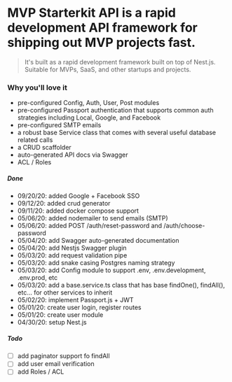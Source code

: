 # MVP Starterkit API is a rapid development API framework for shipping out MVP projects fast.
> It's built as a rapid development framework built on top of Nest.js.
> Suitable for MVPs, SaaS, and other startups and projects.

### Why you'll love it
- pre-configured Config, Auth, User, Post modules
- pre-configured Passport authentication that supports common auth strategies including Local, Google, and Facebook
- pre-configured SMTP emails 
- a robust base Service class that comes with several useful database related calls
- a CRUD scaffolder
- auto-generated API docs via Swagger
- ACL / Roles 

##### Done
- 09/20/20: added Google + Facebook SSO
- 09/12/20: added crud generator
- 09/11/20: added docker compose support
- 05/06/20: added nodemailer to send emails (SMTP)
- 05/06/20: added POST /auth/reset-password and /auth/choose-password
- 05/04/20: add Swagger auto-generated documentation
- 05/04/20: add Nestjs Swagger plugin
- 05/03/20: add request validation pipe
- 05/03/20: add snake casing Postgres naming strategy
- 05/03/20: add Config module to support .env, .env.development, .env.prod, etc
- 05/03/20: add a base.service.ts class that has base findOne(), findAll(), etc... for other services to inherit
- 05/02/20: implement Passport.js + JWT
- 05/01/20: create user login, register routes
- 05/01/20: create user module
- 04/30/20: setup Nest.js

##### Todo
- [ ] add paginator support fo findAll
- [ ] add user email verification
- [ ] add Roles / ACL
